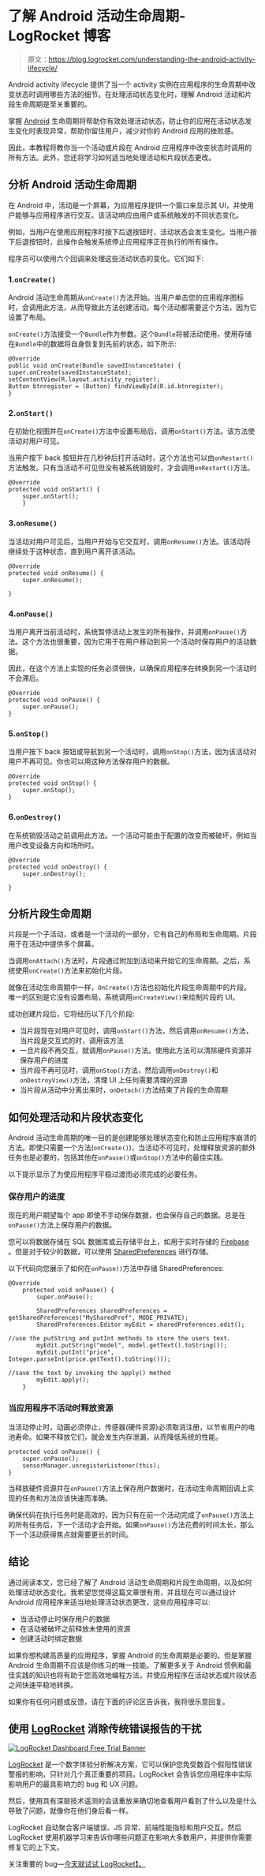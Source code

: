 # 了解 Android 活动生命周期- LogRocket 博客

> 原文：<https://blog.logrocket.com/understanding-the-android-activity-lifecycle/>

Android activity lifecycle 提供了当一个 activity 实例在应用程序的生命周期中改变状态时调用哪些方法的细节。在处理活动状态变化时，理解 Android 活动和片段生命周期是至关重要的。

掌握 [Android](https://blog.logrocket.com/kotlin-vs-flutter-android-development/) 生命周期将帮助你有效处理活动状态，防止你的应用在活动状态发生变化时表现异常，帮助你留住用户，减少对你的 Android 应用的挫败感。

因此，本教程将教你当一个活动或片段在 Android 应用程序中改变状态时调用的所有方法。此外，您还将学习如何适当地处理活动和片段状态更改。

## 分析 Android 活动生命周期

在 Android 中，活动是一个屏幕，为应用程序提供一个窗口来显示其 UI，并使用户能够与应用程序进行交互。该活动响应由用户或系统触发的不同状态变化。

例如，当用户在使用应用程序时按下后退按钮时，活动状态会发生变化。当用户按下后退按钮时，此操作会触发系统停止应用程序正在执行的所有操作。

程序员可以使用六个回调来处理这些活动状态的变化。它们如下:

### 1.`onCreate()`

Android 活动生命周期从`onCreate()`方法开始。当用户单击您的应用程序图标时，会调用此方法，从而导致此方法创建活动。每个活动都需要这个方法，因为它设置了布局。

`onCreate()`方法接受一个`Bundle`作为参数。这个`Bundle`将被活动使用，使用存储在`Bundle`中的数据将自身恢复到先前的状态，如下所示:

```
@Override
public void onCreate(Bundle savedInstanceState) {  
super.onCreate(savedInstanceState);
setContentView(R.layout.activity_register);
Button btnregister = (Button) findViewById(R.id.btnregister);
}

```

### 2.`onStart()`

在初始化视图并在`onCreate()`方法中设置布局后，调用`onStart()`方法。该方法使活动对用户可见。

当用户按下 back 按钮并在几秒钟后打开活动时，这个方法也可以由`onRestart()`方法触发。只有当活动不可见但没有被系统销毁时，才会调用`onRestart()`方法。

```
@Override
protected void onStart() {
    super.onStart();
    }

```

### 3.`onResume()`

当活动对用户可见后，当用户开始与它交互时，调用`onResume()`方法。该活动将继续处于这种状态，直到用户离开该活动。

```
@Override
protected void onResume() {
    super.onResume();

}

```

### 4.`onPause()`

当用户离开当前活动时，系统暂停活动上发生的所有操作，并调用`onPause()`方法。这个方法也很重要，因为它用于在用户移动到另一个活动时保存用户的活动数据。

因此，在这个方法上实现的任务必须很快，以确保应用程序在转换到另一个活动时不会滞后。

```
@Override
protected void onPause() {
    super.onPause();
}

```

### 5.`onStop()`

当用户按下 back 按钮或导航到另一个活动时，调用`onStop()`方法，因为该活动对用户不再可见。你也可以用这种方法保存用户的数据。

```
@Override
protected void onStop() {
    super.onStop();
}

```

### 6.`onDestroy()`

在系统销毁活动之前调用此方法。一个活动可能由于配置的改变而被破坏，例如当用户改变设备方向和场所时。

```
@Override
protected void onDestroy() {
    super.onDestroy();

}

```

## 分析片段生命周期

片段是一个子活动，或者是一个活动的一部分，它有自己的布局和生命周期。片段用于在活动中提供多个屏幕。

当调用`onAttach()`方法时，片段通过附加到活动来开始它的生命周期。之后，系统使用`onCreate()`方法来初始化片段。

就像在活动生命周期中一样，`OnCreate()`方法也初始化片段生命周期中的片段。唯一的区别是它没有设置布局，系统调用`onCreateView()`来绘制片段的 UI。

成功创建片段后，它将经历以下几个阶段:

*   当片段现在对用户可见时，调用`onStart()`方法，然后调用`onResume()`方法，当片段是交互式的时，调用该方法
*   一旦片段不再交互，就调用`onPause()`方法。使用此方法可以清除硬件资源并保存用户的进度
*   当片段不再可见时，调用`onStop()`方法，然后调用`onDestroy()`和`onDestroyView()`方法，清理 UI 上任何需要清理的资源
*   当片段从活动中分离出来时，`onDetach()`方法结束了片段的生命周期

## 如何处理活动和片段状态变化

Android 活动生命周期的唯一目的是创建能够处理状态变化和防止应用程序崩溃的方法。即使只需要一个方法(`onCreate()`)，当活动不可见时，处理释放资源的额外任务也是必要的，包括其他在`onPause()`或`onStop()`方法中的最佳实践。

以下提示显示了为使应用程序平稳过渡而必须完成的必要任务。

### 保存用户的进度

现在的用户期望每个 app 即使不手动保存数据，也会保存自己的数据。总是在`onPause()`方法上保存用户的数据。

您可以将数据存储在 SQL 数据库或云存储平台上，如用于实时存储的 [Firebase](https://blog.logrocket.com/firebase-vs-supabase-which-is-better/) 。但是对于较少的数据，可以使用 [SharedPreferences](https://blog.logrocket.com/using-sharedpreferences-in-flutter-to-store-data-locally/) 进行存储。

以下代码向您展示了如何在`onPause()`方法中存储 SharedPreferences:

```
@Override
    protected void onPause() {
        super.onPause();

        SharedPreferences sharedPreferences = getSharedPreferences("MySharedPref", MODE_PRIVATE);
        SharedPreferences.Editor myEdit = sharedPreferences.edit();

//use the putString and putInt methods to store the users text.
        myEdit.putString("model", model.getText().toString());
        myEdit.putInt("price", Integer.parseInt(price.getText().toString()));

//save the text by invoking the apply() method
        myEdit.apply();
    }

```

### 当应用程序不活动时释放资源

当活动停止时，动画必须停止，传感器(硬件资源)必须取消注册，以节省用户的电池寿命。如果不释放它们，就会发生内存泄漏，从而降低系统的性能。

```
protected void onPause() {
    super.onPause();
    sensorManager.unregisterListener(this);
}

```

当释放硬件资源并在`onPause()`方法上保存用户数据时，在活动生命周期回调上实现的任务和方法应该快速而准确。

确保代码在执行任务时是高效的，因为只有在前一个活动完成了`onPause()`方法上的所有任务后，下一个活动才会开始。如果`onPause()`方法花费的时间太长，那么下一个活动获得焦点就需要更长的时间。

## 结论

通过阅读本文，您已经了解了 Android 活动生命周期和片段生命周期，以及如何处理活动状态变化。我希望您觉得这篇文章很有用，并且现在可以通过设计 Android 应用程序来适当地处理活动状态更改，这些应用程序可以:

*   当活动停止时保存用户的数据
*   在活动被破坏之前释放未使用的资源
*   创建活动时绑定数据

如果你想构建高质量的应用程序，掌握 Android 的生命周期是必要的。但是掌握 Android 生命周期不应该是你练习的唯一技能。了解更多关于 Android 惯例和最佳实践的知识也将有助于您高效地编程方法，并使应用程序在活动状态或片段状态之间快速平稳地转换。

如果你有任何问题或反馈，请在下面的评论区告诉我，我将很乐意回复。

## 使用 [LogRocket](https://lp.logrocket.com/blg/signup) 消除传统错误报告的干扰

[![LogRocket Dashboard Free Trial Banner](img/d6f5a5dd739296c1dd7aab3d5e77eeb9.png)](https://lp.logrocket.com/blg/signup)

[LogRocket](https://lp.logrocket.com/blg/signup) 是一个数字体验分析解决方案，它可以保护您免受数百个假阳性错误警报的影响，只针对几个真正重要的项目。LogRocket 会告诉您应用程序中实际影响用户的最具影响力的 bug 和 UX 问题。

然后，使用具有深层技术遥测的会话重放来确切地查看用户看到了什么以及是什么导致了问题，就像你在他们身后看一样。

LogRocket 自动聚合客户端错误、JS 异常、前端性能指标和用户交互。然后 LogRocket 使用机器学习来告诉你哪些问题正在影响大多数用户，并提供你需要修复它的上下文。

关注重要的 bug—[今天就试试 LogRocket】。](https://lp.logrocket.com/blg/signup-issue-free)